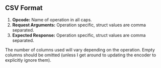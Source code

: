 CSV Format
----------

1. **Opcode:** Name of operation in all caps.
2. **Request Arguments:** Operation specific, struct values are comma separated.
3. **Expected Response:** Operation specific, struct values are comma separated.

The number of columns used will vary depending on the operation. Empty columns
should be omitted (unless I get around to updating the encoder to explicitly
ignore them).
